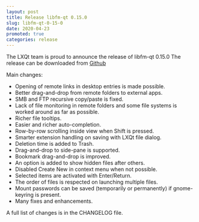 ```yaml
---
layout: post
title: Release libfm-qt 0.15.0
slug: libfm-qt-0-15-0
date: 2020-04-23
promoted: true
categories: release
---
```

The LXQt team is proud to announce the release of libfm-qt 0.15.0
The release can be downloaded from [Github](https://github.com/lxqt/libfm-qt/releases)

Main changes:

 * Opening of remote links in desktop entries is made possible.
 * Better drag-and-drop from remote folders to external apps.
 * SMB and FTP recursive copy/paste is fixed.
 * Lack of file monitoring in remote folders and some file systems is worked around as far as possible.
 * Richer file tooltips.
 * Easier and richer auto-completion.
 * Row-by-row scrolling inside view when Shift is pressed.
 * Smarter extension handling on saving with LXQt file dialog.
 * Deletion time is added to Trash.
 * Drag-and-drop to side-pane is supported.
 * Bookmark drag-and-drop is improved.
 * An option is added to show hidden files after others.
 * Disabled Create New in context menu when not possible.
 * Selected items are activated with Enter/Return.
 * The order of files is respected on launching multiple files.
 * Mount passwords can be saved (temporarily or permanently) if gnome-keyring is present.
 * Many fixes and enhancements.

A full list of changes is in the CHANGELOG file.
